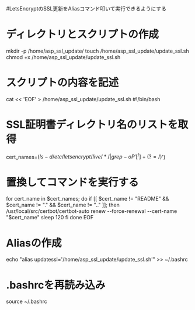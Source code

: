 #LetsEncryptのSSL更新をAliasコマンド叩いて実行できるようにする
# ディレクトリとスクリプトの作成
mkdir -p /home/asp_ssl_update/
touch /home/asp_ssl_update/update_ssl.sh
chmod +x /home/asp_ssl_update/update_ssl.sh

# スクリプトの内容を記述
cat << 'EOF' > /home/asp_ssl_update/update_ssl.sh
#!/bin/bash

# SSL証明書ディレクトリ名のリストを取得
cert_names=$(ls -d /etc/letsencrypt/live/*/ | grep -oP '[^/]+(?=/$)')

# 置換してコマンドを実行する
for cert_name in $cert_names; do
  if [[ $cert_name != "README" && $cert_name != "." && $cert_name != ".." ]]; then
    /usr/local/src/certbot/certbot-auto renew --force-renewal --cert-name "$cert_name"
    sleep 120
  fi
done
EOF

# Aliasの作成
echo "alias updatessl='/home/asp_ssl_update/update_ssl.sh'" >> ~/.bashrc

# .bashrcを再読み込み
source ~/.bashrc
